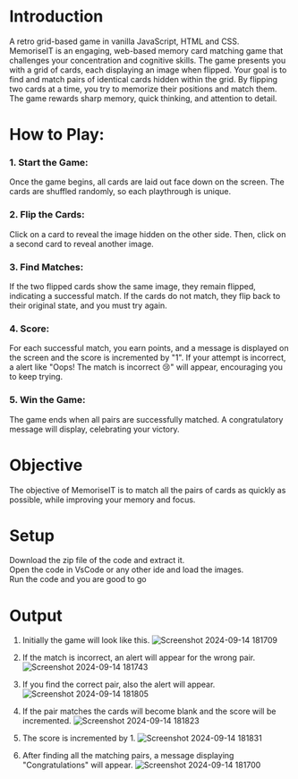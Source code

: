 # Introduction

A retro grid-based game in vanilla JavaScript, HTML and CSS. <br>
MemoriseIT is an engaging, web-based memory card matching game that challenges your concentration and cognitive skills. 
The game presents you with a grid of cards, each displaying an image when flipped. 
Your goal is to find and match pairs of identical cards hidden within the grid. By flipping two cards at a time, you try to memorize their positions and match them. 
The game rewards sharp memory, quick thinking, and attention to detail.

# How to Play:
### 1. Start the Game: <br> 
Once the game begins, all cards are laid out face down on the screen.
The cards are shuffled randomly, so each playthrough is unique.
### 2. Flip the Cards: <br>
Click on a card to reveal the image hidden on the other side. Then, click on a second card to reveal another image.
### 3. Find Matches: <br>
If the two flipped cards show the same image, they remain flipped, indicating a successful match. If the cards do not match, they flip back to their original state, and you must try again.
### 4. Score: <br>
For each successful match, you earn points, and a message is displayed on the screen and the score is incremented by "1". If your attempt is incorrect, a alert like "Oops! The match is incorrect 😢" will appear, encouraging you to keep trying.
### 5. Win the Game: <br>
The game ends when all pairs are successfully matched. A congratulatory message will display, celebrating your victory.

# Objective
The objective of MemoriseIT is to match all the pairs of cards as quickly as possible, while improving your memory and focus.

# Setup 
Download the zip file of the code and extract it. <br>
Open the code in VsCode or any other ide and load the images. <br>
Run the code and you are good to go

# Output

1. Initially the game will look like this.
![Screenshot 2024-09-14 181709](https://github.com/user-attachments/assets/27d03542-adb5-4643-a0c1-d8afa053e5bf)

2. If the match is incorrect, an alert will appear for the wrong pair.
![Screenshot 2024-09-14 181743](https://github.com/user-attachments/assets/f51b13c2-4195-48c2-b8ba-021a7c81605f)

3. If you find the correct pair, also the alert will appear. 
![Screenshot 2024-09-14 181805](https://github.com/user-attachments/assets/f4eef029-4435-487d-88c4-ef14cb89b39c)

4. If the pair matches the cards will become blank and the score will be incremented.
![Screenshot 2024-09-14 181823](https://github.com/user-attachments/assets/01c9875d-d78b-4bcf-a10b-926bb2082286)

5. The score is incremented by 1.
![Screenshot 2024-09-14 181831](https://github.com/user-attachments/assets/fa2e3d0c-6ab5-42d6-95b6-d99b955eada9)

6. After finding all the matching pairs, a message displaying "Congratulations" will appear. 
![Screenshot 2024-09-14 181700](https://github.com/user-attachments/assets/1af427bd-6eeb-4041-82b5-b8c3bd9d51f8)



